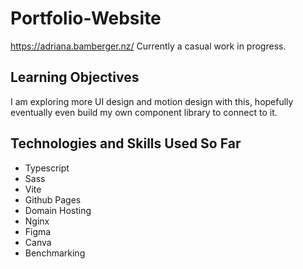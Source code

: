 
# Portfolio-Website
https://adriana.bamberger.nz/
Currently a casual work in progress.
## Learning Objectives
I am exploring more UI design and motion design with this, hopefully eventually even build my own component library to connect to it.
## Technologies and Skills Used So Far
- Typescript
- Sass
- Vite
- Github Pages
- Domain Hosting
- Nginx
- Figma
- Canva
- Benchmarking

